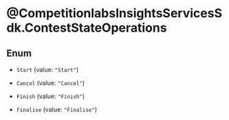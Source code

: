 # @CompetitionlabsInsightsServicesSdk.ContestStateOperations

## Enum


* `Start` (value: `"Start"`)

* `Cancel` (value: `"Cancel"`)

* `Finish` (value: `"Finish"`)

* `Finalise` (value: `"Finalise"`)


